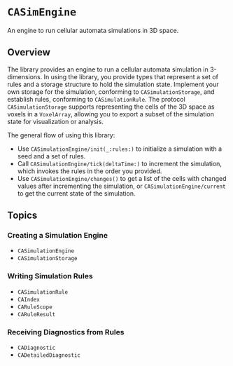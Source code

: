 # ``CASimEngine``

An engine to run cellular automata simulations in 3D space.

## Overview

The library provides an engine to run a cellular automata simulation in 3-dimensions.
In using the library, you provide types that represent a set of rules and a storage structure to hold the simulation state.
Implement your own storage for the simulation, conforming to `CASimulationStorage`, and establish rules, conforming to `CASimulationRule`.
The protocol `CASimulationStorage` supports representing the cells of the 3D space as voxels in a `VoxelArray`, allowing you to export a subset of the simulation state for visualization or analysis.

The general flow of using this library:

- Use ``CASimulationEngine/init(_:rules:)`` to initialize a simulation with a seed and a set of rules.
- Call ``CASimulationEngine/tick(deltaTime:)`` to increment the simulation, which invokes the rules in the order you provided.
- Use ``CASimulationEngine/changes()`` to get a list of the cells with changed values after incrementing the simulation, or ``CASimulationEngine/current`` to get the current state of the simulation.

## Topics

### Creating a Simulation Engine

- ``CASimulationEngine``
- ``CASimulationStorage``

### Writing Simulation Rules

- ``CASimulationRule``
- ``CAIndex``
- ``CARuleScope``
- ``CARuleResult``

### Receiving Diagnostics from Rules

- ``CADiagnostic``
- ``CADetailedDiagnostic``

